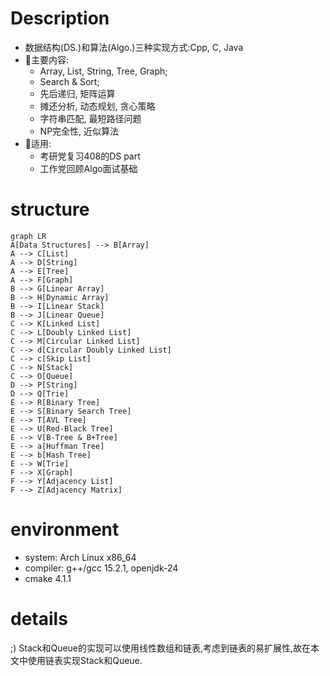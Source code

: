 # Description

+ 数据结构(DS.)和算法(Algo.)三种实现方式:Cpp, C, Java
+ 📖主要内容:
  - Array, List, String, Tree, Graph;
  - Search & Sort;
  - 先后递归, 矩阵运算
  - 摊还分析, 动态规划, 贪心策略
  - 字符串匹配, 最短路径问题
  - NP完全性, 近似算法
+ 🚀适用: 
  - 考研党复习408的DS part
  - 工作党回顾Algo面试基础

# structure

<!-- todo: 增加更多内容 -->
```mermaid
graph LR
A[Data Structures] --> B[Array]
A --> C[List]
A --> D[String]
A --> E[Tree]
A --> F[Graph]
B --> G[Linear Array]
B --> H[Dynamic Array]
B --> I[Linear Stack]
B --> J[Linear Queue]
C --> K[Linked List]
C --> L[Doubly Linked List]
C --> M[Circular Linked List]
C --> d[Circular Doubly Linked List]
C --> c[Skip List]
C --> N[Stack]
C --> O[Queue]
D --> P[String]
D --> Q[Trie]
E --> R[Binary Tree]
E --> S[Binary Search Tree]
E --> T[AVL Tree]
E --> U[Red-Black Tree]
E --> V[B-Tree & B+Tree]
E --> a[Huffman Tree]
E --> b[Hash Tree]
E --> W[Trie]
F --> X[Graph]
F --> Y[Adjacency List]
F --> Z[Adjacency Matrix]
```

# environment

+ system: Arch Linux x86_64
+ compiler: g++/gcc 15.2.1, openjdk-24
+ cmake 4.1.1

# details
;) Stack和Queue的实现可以使用线性数组和链表,考虑到链表的易扩展性,故在本文中使用链表实现Stack和Queue.